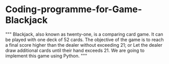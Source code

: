 # Coding-programme-for-Game-Blackjack

"""
Blackjack, also known as twenty-one, is a comparing card game. 
It can be played with one deck of 52 cards. The objective of the game is to reach a final score higher than the dealer 
without exceeding 21; or Let the dealer draw additional cards until their hand exceeds 21. 
We are going to implement this game using Python. 
"""

